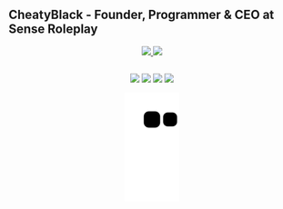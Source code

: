 ## CheatyBlack - Founder, Programmer & CEO at Sense Roleplay
<div align="center">
  <a href="https://github.com/cheatyblack">
  <img height="180em" src="https://github-readme-stats.vercel.app/api?username=cheatyblack&show_icons=true&theme=dark&include_all_commits=true&count_private=true"/>
  <img height="180em" src="https://github-readme-stats.vercel.app/api/top-langs/?username=cheatyblack&layout=compact&langs_count=7&theme=dark"/>
</div>
  
 ##
 
<div align="center">
 <a href="https://www.youtube.com/channel/UCHVLwoSuRDzonW35GNimOeQ" target="_blank"><img src="https://img.shields.io/badge/YouTube-FF0000?style=for-the-badge&logo=youtube&logoColor=white" target="_blank"></a>
 	<a href="https://www.twitch.tv/cheatyblack" target="_blank"><img src="https://img.shields.io/badge/Twitch-9146FF?style=for-the-badge&logo=twitch&logoColor=white" target="_blank"></a>
 <a href="https://discord.gg/https://discord.gg/cRVXSj4bQC" target="_blank"><img src="https://img.shields.io/badge/Discord-7289DA?style=for-the-badge&logo=discord&logoColor=white" target="_blank"></a> 
  <a href = "mailto:cheatyblack@gmail.com"><img src="https://img.shields.io/badge/-Gmail-%23333?style=for-the-badge&logo=gmail&logoColor=white" target="_blank"></a>
  
  ![Snake animation](https://github.com/rafaballerini/rafaballerini/blob/output/github-contribution-grid-snake.svg)
 
</div>

